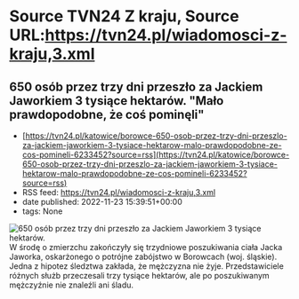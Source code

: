 # Source TVN24 Z kraju, Source URL:https://tvn24.pl/wiadomosci-z-kraju,3.xml

## 650 osób przez trzy dni przeszło za Jackiem Jaworkiem 3 tysiące hektarów. "Mało prawdopodobne, że coś pominęli"
 - [https://tvn24.pl/katowice/borowce-650-osob-przez-trzy-dni-przeszlo-za-jackiem-jaworkiem-3-tysiace-hektarow-malo-prawdopodobne-ze-cos-pomineli-6233452?source=rss](https://tvn24.pl/katowice/borowce-650-osob-przez-trzy-dni-przeszlo-za-jackiem-jaworkiem-3-tysiace-hektarow-malo-prawdopodobne-ze-cos-pomineli-6233452?source=rss)
 - RSS feed: https://tvn24.pl/wiadomosci-z-kraju,3.xml
 - date published: 2022-11-23 15:39:51+00:00
 - tags: None

<img alt="650 osób przez trzy dni przeszło za Jackiem Jaworkiem 3 tysiące hektarów. " src="https://tvn24.pl/katowice/cdn-zdjecie-ibzaut-poszukiwania-jacka-jaworka-6233521/alternates/LANDSCAPE_1280" />
    W środę o zmierzchu zakończyły się trzydniowe poszukiwania ciała Jacka Jaworka, oskarżonego o potrójne zabójstwo w Borowcach (woj. śląskie). Jedna z hipotez śledztwa zakłada, że mężczyzna nie żyje. Przedstawiciele różnych służb przeczesali trzy tysiące hektarów, ale po poszukiwanym mężczyźnie nie znaleźli ani śladu.
